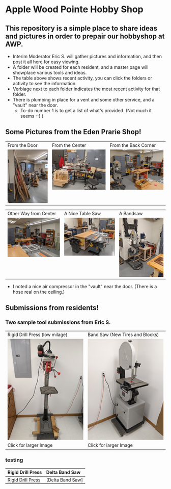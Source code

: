 #  Apple Wood Pointe Hobby Shop

## This repository is a simple place to share ideas and pictures in order to prepair our hobbyshop at AWP.

- Interim Moderator Eric S. will gather pictures and information, and then post it all here for easy viewing.
- A folder will be created for each resident, and a master page will showplace various tools and ideas.
- The table above shows recent activity, you can click the folders or activity to see the information.
- Verbiage next to each folder indicates the most recent activity for that folder.
- There is plumbing in place for a vent and some other service, and a "vault" near the door.
  - To-do number 1 is to get a list of what's provided.  (Not much it seems :-)  )


## Some Pictures from the Eden Prarie Shop!


<table>
  <tr>
    <td>From the Door</td>
     <td>From the Center</td>
     <td>From the Back Corner</td>
  </tr>
  <tr>
    <td valign="top"><img src="./Other-Shops/Thumbnails/EP-Shop-1-T.jpg"></td>
    <td valign="top"><img src="./Other-Shops/Thumbnails/Ep-Shop-2-T.jpg"></td>
    <td valign="top"><img src="./Other-Shops/Thumbnails/EP-Shop-3-T.jpg"></td>
  </tr>
 </table>

<table>
  <tr>
    <td>Other Way from Center</td>
     <td>A Nice Table Saw</td>
     <td>A Bandsaw</td>
  </tr>
  <tr>
    <td valign="top"><img src="./Other-Shops/Thumbnails/EP-Shop-4-T.jpg"></td>
    <td valign="top"><img src="./Other-Shops/Thumbnails/EP-Shop-5-T.jpg"></td>
    <td valign="top"><img src="./Other-Shops/Thumbnails/EP-Shop-6-T.jpg"></td>
  </tr>
 </table>



- I noted a nice air compressor in the "vault" near the door.  (There is a hose real on the ceiling.)


## Submissions from residents!

### Two sample tool submissions from Eric S.
<table>
  <tr>
    <td>Rigid Drill Press (low milage)</td>
    <td>Band Saw (New Tires and Blocks)</td>
  </tr>
  <tr>
    <td valign="top"><img src="./Eric-S/Thumbnails/Drill-Press-T.jpg"></td>
    <td valign="top"><img src="./Eric-S/Thumbnails/Band-Saw-T.jpg"></td>
  </tr>
 <tr>
    <td 
    <a href="./Eric-S/Drill-Press.jpg">Click for larger Image </a>
    </td>
    <td
    <a href="./Eric-S/Band-Saw.jpg"> Click for larger Image </a>
    </td>
  </tr>
 </table>
 
 ### testing
 
 |  Rigid Drill Press  | Delta Band Saw |
 | :---  | :--- |
 | [Rigid Drill Press](./Eric-S/Drill-Press.jpg) | [Delta Band Saw] | (./Eric-s/Band-Saw.jpg)
 
